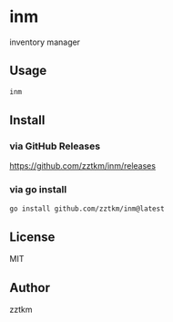 # inm

inventory manager

## Usage

```bash
inm
```

## Install

### via GitHub Releases

https://github.com/zztkm/inm/releases

### via go install

```bash
go install github.com/zztkm/inm@latest
```

## License

MIT

## Author

zztkm

